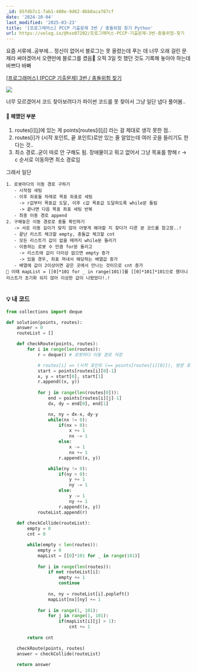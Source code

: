 ```yaml
---
_id: 85fdb7c1-7ab1-480e-9d62-8bb8aca767cf
date: '2024-10-04'
last_modified: '2025-03-23'
title: '[프로그래머스] PCCP 기출문제 3번 / 충돌위험 찾기 Python'
url: https://velog.io/@hso07202/프로그래머스-PCCP-기출문제-3번-충돌위험-찾기
---
```


요즘 서류에..공부에... 정신이 없어서 블로그는 못 올렸는데 푸는 데 너무 오래 걸린 문제라 써야겠어서 오랜만에 블로그를 켰음🤯 오픽 3일 컷 했던 것도 기록해 놓아야 하는데 바쁘다 바빠
 
[[프로그래머스] [PCCP 기출문제] 3번 / 충돌위험 찾기](https://school.programmers.co.kr/learn/courses/30/lessons/340211)

![](https://velog.velcdn.com/images/hso07202/post/8105c31b-1fbf-42dd-9e9b-e8e90d6c27ff/image.png)

너무 모르겠어서 코드 찾아보려다가 파이썬 코드를 못 찾아서 그냥 일단 냅다 풀어봄..

#### 📕 헤맸던 부분
1. routes[i][j]에 있는 게 points[routes[i][j]] 라는 걸 제대로 생각 못한 점..
2. routes[i]가 (시작 포인트, 끝 포인트)로만 있는 줄 알았는데 여러 곳을 들리기도 한다는 것..
3. 최소 경로..굳이 따로 안 구해도 됨. 장애물이고 뭐고 없어서 그냥 목표를 향해 r -> c 순서로 이동하면 최소 경로임

그래서 일단
```
1. 로봇마다의 이동 경로 구하기
   - 시작점 세팅
   - 이후 좌표들 차례로 목표 좌표로 세팅
     -> r값부터 목표값 도달, 이후 c값 목표값 도달하도록 while문 돌림
     -> 끝나면 다음 목표 좌표 세팅 반복
   - 최종 이동 경로 append
2. 구해놓은 이동 경로로 충돌 확인하기
   -> 서로 이동 길이가 맞지 않아 어떻게 해야할 지 찾다가 다른 분 코드를 참고함..!
   - 끝난 리스트 체크할 empty, 충돌값 체크할 cnt
   - 모든 리스트가 값이 없을 때까지 while문 돌리기
   - 이동하는 로봇 수 만큼 for문 돌리고
     -> 리스트에 값이 더이상 없으면 empty 증가
     -> 있을 경우, 좌표 꺼내서 해당하는 배열값 증가
   - 배열에 값이 2이상이면 같은 곳에서 만나는 것이므로 cnt 증가
📕 이때 mapList = [[0]*101 for _ in range(101)]를 [[0]*101]*101으로 했더니 리스트가 초기화 되지 않아 이상한 값이 나왔었다!.!
      
```

### 💡 내 코드
```python
from collections import deque

def solution(points, routes):
    answer = 0
    routeList = []

    def checkRoute(points, routes):
        for i in range(len(routes)):
            r = deque() # 로봇마다 이동 경로 저장

            # routes[i] => (시작 포인트 (== points[routes[i][0]]), 방문 포인트, ... , 끝 포인트)
            start = points[routes[i][0]-1]
            x, y = start[0], start[1]
            r.append((x, y))
            
            for j in range(len(routes[0])):
                end = points[routes[i][j]-1]
                dx, dy = end[0], end[1]

                nx, ny = dx-x, dy-y
                while(nx != 0):
                    if(nx > 0):
                        x += 1
                        nx -= 1
                    else:
                        x -= 1
                        nx += 1
                    r.append((x, y))

                while(ny != 0):
                    if(ny > 0):
                        y += 1
                        ny -= 1
                    else:
                        y -= 1
                        ny += 1
                    r.append((x, y))
            routeList.append(r)
    
    def checkCollide(routeList):
        empty = 0
        cnt = 0

        while(empty < len(routes)):
            empty = 0
            mapList = [[0]*101 for _ in range(101)]
            
            for i in range(len(routes)):
                if not routeList[i]:
                    empty += 1
                    continue
                
                nx, ny = routeList[i].popleft()
                mapList[nx][ny] += 1
            
            for i in range(1, 101):
                for j in range(1, 101):
                    if(mapList[i][j] > 1):
                        cnt += 1
            
        return cnt

    checkRoute(points, routes)
    answer = checkCollide(routeList)

    return answer
```